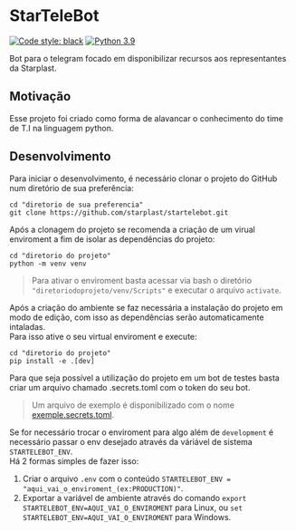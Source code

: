 # StarTeleBot
[![Code style: black](https://img.shields.io/badge/code%20style-black-000000.svg)](https://github.com/psf/black)
[![Python 3.9](https://img.shields.io/badge/python-_>=_3.8-blue.svg)](https://www.python.org/downloads/release/python-380/)

Bot para o telegram focado em disponibilizar recursos aos representantes da Starplast.

## Motivação

Esse projeto foi criado como forma de alavancar o conhecimento do time de T.I na linguagem python.

## Desenvolvimento

Para iniciar o desenvolvimento, é necessário clonar o projeto do GitHub num diretório de sua preferência:

```shell
cd "diretorio de sua preferencia"
git clone https://github.com/starplast/startelebot.git
```

Após a clonagem do projeto se recomenda a criação de um virual enviroment a fim de isolar as dependências do projeto:

```shell
cd "diretorio do projeto"
python -m venv venv
```
> Para ativar o enviroment basta acessar via bash o  diretório ``"diretoriodoprojeto/venv/Scripts"`` e executar o arquivo ``activate``. 

Após a criação do ambiente se faz necessária a instalação do projeto em modo de edição, com isso as dependências serão automaticamente intaladas.  
Para isso ative o seu virtual enviroment e execute:

```shell
cd "diretorio do projeto"
pip install -e .[dev]
```
Para que seja possível a utilização do projeto em um bot de testes basta criar um arquivo chamado .secrets.toml com o token do seu bot.  
>Um arquivo de exemplo é disponibilizado com o nome [exemple.secrets.toml](./exemple.secrets.toml).

Se for necessário trocar o enviroment para algo além de ``development`` é necessário passar o env desejado através da váriável de sistema ``STARTELEBOT_ENV``.  
Há 2 formas simples de fazer isso:  
1. Criar o arquivo ``.env`` com o conteúdo ``STARTELEBOT_ENV = "aqui_vai_o_enviroment_(ex:PRODUCTION)"``.  
2. Exportar a variável de ambiente através do comando ``export STARTELEBOT_ENV=AQUI_VAI_O_ENVIROMENT`` para Linux, ou  ``set STARTELEBOT_ENV=AQUI_VAI_O_ENVIROMENT`` para Windows.
